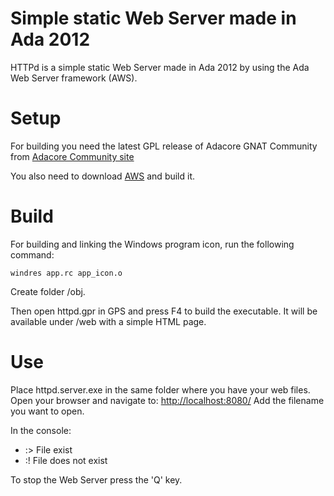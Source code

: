 Simple static Web Server made in Ada 2012
=========================================

HTTPd is a simple static Web Server made in Ada 2012 by using the Ada Web Server framework (AWS). 

Setup
=====

For building you need the latest GPL release of Adacore GNAT Community from [Adacore Community site](https://www.adacore.com/community)

You also need to download [AWS](https://github.com/AdaCore/aws) and build it.

Build
=====

For building and linking the Windows program icon, run the following command:

~~~shell
windres app.rc app_icon.o
~~~

Create folder /obj.

Then open httpd.gpr in GPS and press F4 to build the executable. It will be available under /web with a simple HTML page.

Use
===

Place httpd.server.exe in the same folder where you have your web files. Open your browser and navigate to: [http://localhost:8080/](http://localhost:8080/)
Add the filename you want to open. 

In the console:
* :> File exist
* :! File does not exist

To stop the Web Server press the 'Q' key.
